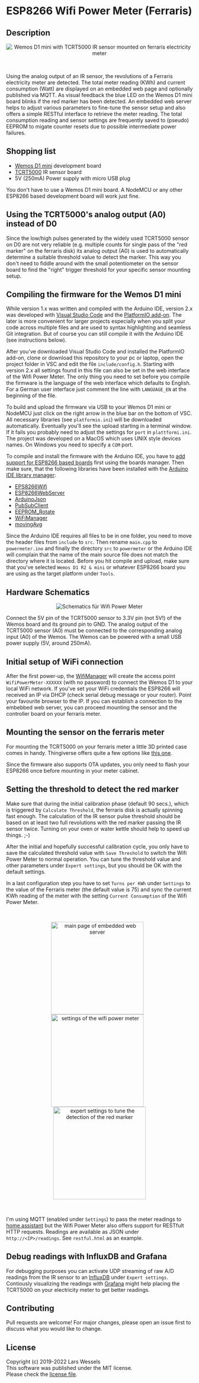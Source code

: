 # ESP8266 Wifi Power Meter (Ferraris)

## Description

<p align="center"><img src="assets/ferraris_meter.png" alt="Wemos D1 mini
with TCRT5000 IR sensor mounted on ferraris electricity meter"></p><br>

Using the analog output of an IR sensor, the revolutions of a Ferraris
electricity meter are detected. The total meter reading (KWh) and current
consumption (Watt) are displayed on an embedded web page and optionally published
via MQTT. As visual feedback the blue LED on the Wemos D1 mini board blinks if
the red marker has been detected. An embedded web server helps to adjust
various parameters to fine-tune the sensor setup and also offers a simple
RESTful interface to retrieve the meter reading. The total consumption
reading and sensor settings are frequently saved to (pseudo) EEPROM to
migate counter resets due to possible intermediate power failures.

## Shopping list

* [Wemos D1 mini](https://arduino-projekte.info/wemos-d1-mini/) development board
* [TCRT5000](https://www.google.com/search?q=TCRT5000) IR sensor board
* 5V (250mA) Power supply with micro USB plug

You don't have to use a Wemos D1 mini board. A NodeMCU or any other ESP8266
based development board will work just fine.

## Using the TCRT5000's analog output (A0) instead of D0

Since the low/high pulses generated by the widely used TCRT5000 sensor on D0 are
not very reliable (e.g. multiple counts for single pass of the "red marker" on
the ferraris disk) its analog output (A0) is used to automatically determine a
suitable threshold value to detect the marker. This way you don't need to fiddle
around with the small potentiometer on the sensor board to find the "right" trigger
threshold for your specific sensor mounting setup.

## Compiling the firmware for the Wemos D1 mini

While version 1.x was written and compiled with the Arduino IDE, version 2.x
was developed with [Visual Studio Code](https://code.visualstudio.com/) and
the [PlatformIO add-on](https://platformio.org/install/ide?install=vscode).
The later is more convenient for larger projects especially when you split
your code across multiple files and are used to syntax highlighting and
seamless Git integration. But of course you can still compile it with the
Arduino IDE (see instructions below).

After you've downloaded Visual Studio Code and installed the PlatformIO add-on,
clone or download this repository to your pc or laptop, open the project folder
in VSC and edit the file `include/config.h`. Starting with version 2.x all settings
found in this file can also be set in the web interface of the Wifi Power Meter.
The only thing you need to set before you compile the firmware is the language
of the web interface which defaults to English. For a German user interface just
comment the line with `LANGUAGE_EN` at the beginning of the file.

To build and upload the firmware via USB to your Wemos D1 mini or NodeMCU just
click on the right arrow in the blue bar on the bottom of VSC. All necessary libraries
(see `platformio.ini`) will be downloaded automatically. Eventually you'll see
the upload starting in a terminal window. If it fails you probably need to adjust
the settings for `port` in `plattformi.ini`. The project was developed on a MacOS
which uses UNIX style devices names. On Windows you need to specify a `COM` port.

To compile and install the firmware with the Arduino IDE, you have to
[add support for ESP8266 based boards](https://github.com/esp8266/Arduino) first
using the boards manager. Then make sure, that the following libraries have been
installed with the [Arduino IDE library manager](https://www.arduino.cc/en/Guide/Libraries):

* [EPS8266Wifi](https://github.com/esp8266/Arduino/tree/master/libraries/ESP8266WiFi)
* [ESP8266WebServer](https://github.com/esp8266/Arduino/tree/master/libraries/ESP8266WebServer)
* [ArduinoJson](https://arduinojson.org/)
* [PubSubClient](https://github.com/knolleary/pubsubclient/releases)
* [EEPROM_Rotate](https://github.com/xoseperez/eeprom_rotate)
* [WiFiManager](https://github.com/tzapu/WiFiManager)
* [movingAvg](https://github.com/JChristensen/movingAvg)

Since the Arduino IDE requires all files to be in one folder, you need to move
the header files from `include` to `src`. Then rename `main.cpp` to `powermeter.ino`
and finally the directory `src` to `powermeter` or the Arduino IDE will complain
that the name of the main source file does not match the directory where it is located.
Before you hit compile and upload, make sure that you've selected `Wemos D1 R2 & mini`
or whatever ESP8266 board you are using as the target platform under `Tools`.

## Hardware Schematics

<p align="center">
<img src="assets/schematics.png" alt="Schematics für Wifi Power Meter">
</p>

Connect the 5V pin of the TCRT5000 sensor to 3.3V pin (not 5V!) of the Wemos
board and its ground pin to GND. The analog output of the TCRT5000 sensor (A0)
must be connected to the corresponding analog input (A0) of the Wemos. The Wemos
can be powered with a small USB power supply (5V, around 250mA).

## Initial setup of WiFi connection

After the first power-up, the [WifiManager](https://github.com/tzapu/WiFiManager)
will create the access point `WifiPowerMeter-XXXXXX` (with no password) to connect
the Wemos D1 to your local WiFi network. If you've set your WiFi credentials
the ESP8266 will received an IP via DHCP (check serial debug message or your router).
Point your favourite browser to the IP. If you can establish a connection to the
embebbed web server, you can proceed mounting the sensor and the controller board
on your ferraris meter.

## Mounting the sensor on the ferraris meter

For mounting the TCRT5000 on your ferraris meter a little 3D printed case
comes in handy. Thingiverse offers quite a few options like
[this one](https://www.thingiverse.com/thing:2668168).

Since the firmware also supports OTA updates, you only need to flash your ESP8266
once before mounting in your meter cabinet.

## Setting the threshold to detect the red marker

Make sure that during the initial calibration phase (default 90 secs.), which is
triggered by `Calculate Threshold`, the ferraris disk is actually spinning fast
enough. The calculation of the IR sensor pulse threshold should be based on
at least two full revolutions with the red marker passing the IR sensor twice.
Turning on your oven or water kettle should help to speed up things. ;-)

After the initial and hopefully successful calibration cycle, you only have to
save the calculated threshold value with `Save Threshold` to switch the Wifi
Power Meter to normal operation. You can tune the threshold value and other
parameters under `Expert settings`, but you should be OK with the default settings.

In a last configuration step you have to set `Turns per KWh` under `Settings`
to the value of the Ferraris meter (the default value is 75) and sync the
current KWh reading of the meter with the setting `Current Consumption` of
the Wifi Power Meter.

<br><p align="center"><img align="top" src="assets/main_page.png" alt="main page of
embedded web server" width="250">&nbsp;&nbsp;&nbsp;<img align="top" src="assets/main_settings.png"
alt="settings of the wifi power meter" width="250">&nbsp;&nbsp;&nbsp;<img align="top"
src="assets/expert_settings.png" alt="expert settings to tune the detection of
the red marker" width="250"></p><br>

I'm using MQTT (enabled under `Settings`) to pass the meter readings to [home
assistant](https://www.home-assistant.io) but the Wifi Power Meter also offers
support for RESTfult HTTP requests. Readings are available as JSON under
`http://<IP>/readings`. See `restful.html` as an example.

## Debug readings with InfluxDB and Grafana

For debugging purposes you can activate UDP streaming of raw A/D readings from the
IR sensor to an [InfluxDB](https://www.influxdata.com/products/influxdb-overview/)
under `Expert settings`. Contiously visualizing the readings with [Grafana](https://grafana.com/oss/grafana/)
might help placing the TCRT5000 on your electricity meter to get better readings.

## Contributing

Pull requests are welcome! For major changes, please open an issue first to discuss
what you would like to change.

## License

Copyright (c) 2019-2022 Lars Wessels  
This software was published under the MIT license.  
Please check the [license file](LICENSE).
